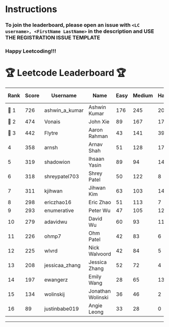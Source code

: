 # Instructions
### To join the leaderboard, please open an issue with `<LC username>, <FirstName LastName>` in the description and USE THE REGISTRATION ISSUE TEMPLATE
### Happy Leetcoding!!!


# 🏆 Leetcode Leaderboard 🏆

| Rank | Score | Username       | Name | Easy | Medium | Hard | Problems Solved |
|------|----------------|-----------------|-------------------|--------------|--------------|--------------|--------------|
| 🥇 1 | 726 | ashwin_a_kumar | Ashwin Kumar | 176 | 245 | 20 | 441 |
| 🥈 2 | 474 | Vonais | John Xie | 89 | 167 | 17 | 273 |
| 🥉 3 | 442 | Flytre | Aaron Rahman | 43 | 141 | 39 | 223 |
| 4 | 358 | arnsh | Arnav Shah | 51 | 128 | 17 | 196 |
| 5 | 319 | shadowion | Ihsaan Yasin | 89 | 94 | 14 | 197 |
| 6 | 318 | shreypatel703 | Shrey Patel | 50 | 122 | 8 | 180 |
| 7 | 311 | kjihwan | Jihwan Kim | 63 | 103 | 14 | 180 |
| 8 | 298 | ericzhao16 | Eric Zhao | 51 | 113 | 7 | 171 |
| 9 | 293 | enumerative | Peter Wu | 47 | 105 | 12 | 164 |
| 10 | 279 | adavidwu | David Wu | 60 | 93 | 11 | 164 |
| 11 | 226 | ohmp7 | Ohm Patel | 42 | 83 | 6 | 131 |
| 12 | 225 | wlvrd | Nick Walvoord | 42 | 84 | 5 | 131 |
| 13 | 208 | jessicaa_zhang | Jessica Zhang | 52 | 72 | 4 | 128 |
| 14 | 197 | ewangerz | Emily Wang | 28 | 65 | 13 | 106 |
| 15 | 134 | wolinskij | Jonathan Wolinski | 36 | 46 | 2 | 84 |
| 16 | 89 | justinbabe019 | Angie Leong | 33 | 28 | 0 | 61 |
---